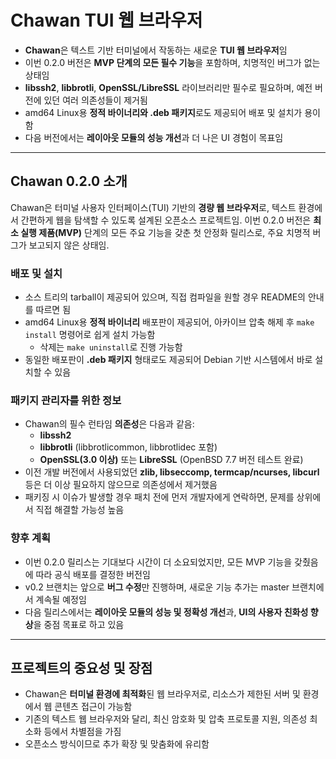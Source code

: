# Chawan TUI 웹 브라우저


* **Chawan**은 텍스트 기반 터미널에서 작동하는 새로운 **TUI 웹 브라우저**임
* 이번 0.2.0 버전은 **MVP 단계의 모든 필수 기능**을 포함하며, 치명적인 버그가 없는 상태임
* **libssh2**, **libbrotli**, **OpenSSL/LibreSSL** 라이브러리만 필수로 필요하며, 예전 버전에 있던 여러 의존성들이 제거됨
* amd64 Linux용 **정적 바이너리와 .deb 패키지**로도 제공되어 배포 및 설치가 용이함
* 다음 버전에서는 **레이아웃 모듈의 성능 개선**과 더 나은 UI 경험이 목표임

---

Chawan 0.2.0 소개
---------------

Chawan은 터미널 사용자 인터페이스(TUI) 기반의 **경량 웹 브라우저**로, 텍스트 환경에서 간편하게 웹을 탐색할 수 있도록 설계된 오픈소스 프로젝트임. 이번 0.2.0 버전은 **최소 실행 제품(MVP)** 단계의 모든 주요 기능을 갖춘 첫 안정화 릴리스로, 주요 치명적 버그가 보고되지 않은 상태임.

### 배포 및 설치

* 소스 트리의 tarball이 제공되어 있으며, 직접 컴파일을 원할 경우 README의 안내를 따르면 됨
* amd64 Linux용 **정적 바이너리** 배포판이 제공되어, 아카이브 압축 해제 후 `make install` 명령어로 쉽게 설치 가능함
  + 삭제는 `make uninstall`로 진행 가능함
* 동일한 배포판이 **.deb 패키지** 형태로도 제공되어 Debian 기반 시스템에서 바로 설치할 수 있음

### 패키지 관리자를 위한 정보

* Chawan의 필수 런타임 **의존성**은 다음과 같음:
  + **libssh2**
  + **libbrotli** (libbrotlicommon, libbrotlidec 포함)
  + **OpenSSL(3.0 이상)** 또는 **LibreSSL** (OpenBSD 7.7 버전 테스트 완료)
* 이전 개발 버전에서 사용되었던 **zlib, libseccomp, termcap/ncurses, libcurl** 등은 더 이상 필요하지 않으므로 의존성에서 제거했음
* 패키징 시 이슈가 발생할 경우 패치 전에 먼저 개발자에게 연락하면, 문제를 상위에서 직접 해결할 가능성 높음

### 향후 계획

* 이번 0.2.0 릴리스는 기대보다 시간이 더 소요되었지만, 모든 MVP 기능을 갖췄음에 따라 공식 배포를 결정한 버전임
* v0.2 브랜치는 앞으로 **버그 수정**만 진행하며, 새로운 기능 추가는 master 브랜치에서 계속될 예정임
* 다음 릴리스에서는 **레이아웃 모듈의 성능 및 정확성 개선**과, **UI의 사용자 친화성 향상**을 중점 목표로 하고 있음

---

프로젝트의 중요성 및 장점
--------------

* Chawan은 **터미널 환경에 최적화**된 웹 브라우저로, 리소스가 제한된 서버 및 환경에서 웹 콘텐츠 접근이 가능함
* 기존의 텍스트 웹 브라우저와 달리, 최신 암호화 및 압축 프로토콜 지원, 의존성 최소화 등에서 차별점을 가짐
* 오픈소스 방식이므로 추가 확장 및 맞춤화에 유리함
